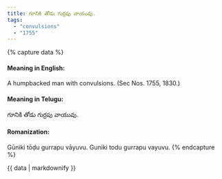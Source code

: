 ```yaml
---
title: గూనికి తోడు గుర్రపు వాయువు.
tags:
  - "convulsions"
  - "1755"
---
```


{% capture data %}
#### Meaning in English:
A humpbacked man with convulsions.
(Sec Nos. 1755, 1830.)

#### Meaning in Telugu:
గూనికి తోడు గుర్రపు వాయువు.

#### Romanization:
Gūniki tōḍu gurrapu vāyuvu.
Guniki todu gurrapu vayuvu.
{% endcapture %}

{{ data | markdownify }}

